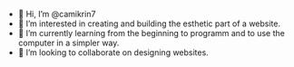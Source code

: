 - 👋 Hi, I’m @camikrin7
- 👀 I’m interested in creating and building the esthetic part of a website.
- 🌱 I’m currently learning from the beginning to programm and to use the computer in a simpler way.
- 💞️ I’m looking to collaborate on designing websites.

<!---
camikrin7/camikrin7 is a ✨ special ✨ repository because its `README.md` (this file) appears on your GitHub profile.
You can click the Preview link to take a look at your changes.
--->
